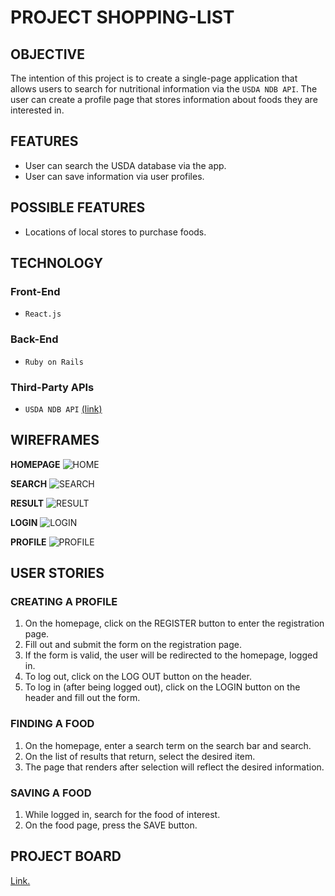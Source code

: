 # PROJECT SHOPPING-LIST

## OBJECTIVE
The intention of this project is to create a single-page application that allows users to search for nutritional information via the `USDA NDB API`. The user can create a profile page that stores information about foods they are interested in.

## FEATURES
- User can search the USDA database via the app.
- User can save information via user profiles.

## POSSIBLE FEATURES
- Locations of local stores to purchase foods.

## TECHNOLOGY
### Front-End
- `React.js`

### Back-End
- `Ruby on Rails`

### Third-Party APIs
- `USDA NDB API` [(link)](https://ndb.nal.usda.gov/ndb/doc/index)

## WIREFRAMES
**HOMEPAGE**
![HOME](https://i.imgur.com/rqErNeG.jpg?1)

**SEARCH**
![SEARCH](https://i.imgur.com/IXP8NOa.jpg?1)

**RESULT**
![RESULT](https://i.imgur.com/fjv7ai8.jpg?1)

**LOGIN**
![LOGIN](https://i.imgur.com/UP33fvd.jpg?1)

**PROFILE**
![PROFILE](https://i.imgur.com/QiUXINq.jpg?1)

## USER STORIES
### CREATING A PROFILE
1. On the homepage, click on the REGISTER button to enter the registration page.
2. Fill out and submit the form on the registration page.
3. If the form is valid, the user will be redirected to the homepage, logged in.
4. To log out, click on the LOG OUT button on the header.
5. To log in (after being logged out), click on the LOGIN button on the header and fill out the form.

### FINDING A FOOD
1. On the homepage, enter a search term on the search bar and search.
2. On the list of results that return, select the desired item.
3. The page that renders after selection will reflect the desired information.

### SAVING A FOOD
1. While logged in, search for the food of interest.
2. On the food page, press the SAVE button.

## PROJECT BOARD
[Link.](https://github.com/danny-eng/nutrition-app/projects/1)
